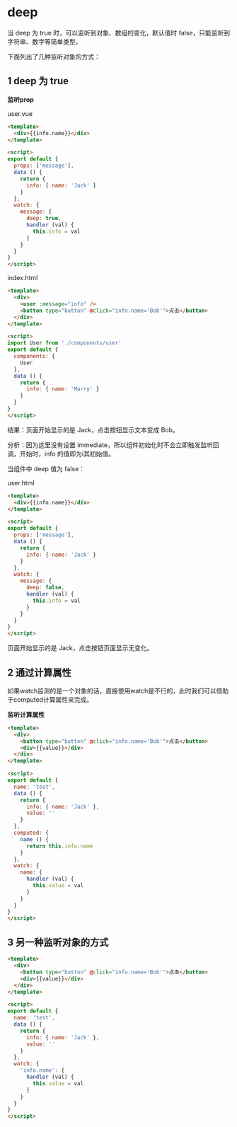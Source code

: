 # deep

当 deep 为 true 时，可以监听到对象、数组的变化，默认值时 false，只能监听到字符串、数字等简单类型。

下面列出了几种监听对象的方式：

## 1 deep 为 true

**监听prop**

user.vue

```html
<template>
  <div>{{info.name}}</div>
</template>

<script>
export default {
  props: ['message'],
  data () {
    return {
      info: { name: 'Jack' }
    }
  },
  watch: {
    message: {
      deep: true,
      handler (val) {
        this.info = val
      }
    }
  }
}
</script>
```

index.html

```html
<template>
  <div>
    <user :message="info" />
    <button type="button" @click="info.name='Bob'">点击</button>
  </div>
</template>

<script>
import User from './components/user'
export default {
  components: {
    User
  },
  data () {
    return {
      info: { name: 'Marry' }
    }
  }
}
</script>
```

结果：页面开始显示的是 Jack，点击按钮显示文本变成 Bob。

分析：因为这里没有设置 immediate，所以组件初始化时不会立即触发监听回调，开始时，info 的值即为i其初始值。

当组件中 deep 值为 false：

user.html

```html
<template>
  <div>{{info.name}}</div>
</template>

<script>
export default {
  props: ['message'],
  data () {
    return {
      info: { name: 'Jack' }
    }
  },
  watch: {
    message: {
      deep: false,
      handler (val) {
        this.info = val
      }
    }
  }
}
</script>
```

页面开始显示的是 Jack，点击按钮页面显示无变化。

## 2 通过计算属性

如果watch监测的是一个对象的话，直接使用watch是不行的，此时我们可以借助于computed计算属性来完成。

**监听计算属性**

```html
<template>
  <div>
    <button type="button" @click="info.name='Bob'">点击</button>
    <div>{{value}}</div>
  </div>
</template>

<script>
export default {
  name: 'test',
  data () {
    return {
      info: { name: 'Jack' },
      value: ''
    }
  },
  computed: {
    name () {
      return this.info.name
    }
  },
  watch: {
    name: {
      handler (val) {
        this.value = val
      }
    }
  }
}
</script>
```

## 3 另一种监听对象的方式

```html
<template>
  <div>
    <button type="button" @click="info.name='Bob'">点击</button>
    <div>{{value}}</div>
  </div>
</template>

<script>
export default {
  name: 'test',
  data () {
    return {
      info: { name: 'Jack' },
      value: ''
    }
  },
  watch: {
    'info.name': {
      handler (val) {
        this.value = val
      }
    }
  }
}
</script>
```